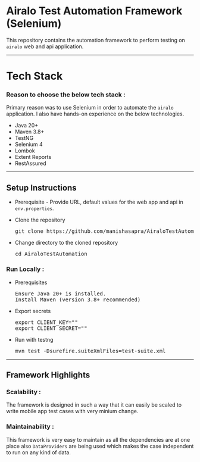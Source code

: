 # Airalo Test Automation Framework (Selenium)

This repository contains the automation framework to perform testing on `airalo` web and api application.

---

# Tech Stack

###  Reason to choose the below tech stack :
Primary reason was to use Selenium in order to automate the `airalo` application. I also have hands-on experience on the below technologies.

- Java 20+
- Maven 3.8+
- TestNG
- Selenium 4
- Lombok
- Extent Reports
- RestAssured

---
## Setup Instructions

- Prerequisite 
      - Provide URL, default values for the web app and api in `env.properties`.

- Clone the repository
  <pre>git clone https://github.com/manishasapra/AiraloTestAutomation</pre>
- Change directory to the cloned repository
  <pre>cd AiraloTestAutomation</pre>

### Run Locally :

- Prerequisites
  <pre>Ensure Java 20+ is installed.<br/>Install Maven (version 3.8+ recommended)</pre>
- Export secrets
  <pre>export CLIENT_KEY="<clinet_secret>"<br/>export CLIENT_SECRET="<clinet_secret>"</pre>
- Run with testng
  <pre>mvn test -Dsurefire.suiteXmlFiles=test-suite.xml</pre>

---
## Framework Highlights

### Scalability :
The framework is designed in such a way that it can easily be scaled to write mobile app test cases with very minium change.

### Maintainability :
This framework is very easy to maintain as all the dependencies are at one place also `DataProviders` are being used which makes the case independent to run on any kind of data.
